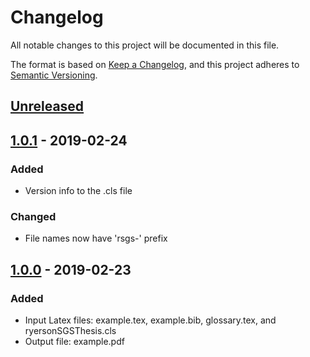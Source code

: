 # Changelog
All notable changes to this project will be documented in this file.

The format is based on [Keep a Changelog](https://keepachangelog.com/en/1.0.0/),
and this project adheres to [Semantic Versioning](https://semver.org/spec/v2.0.0.html).

## [Unreleased]

## [1.0.1] - 2019-02-24
### Added
- Version info to the .cls file

### Changed
- File names now have 'rsgs-' prefix

## [1.0.0] - 2019-02-23
### Added
- Input Latex files: example.tex, example.bib, glossary.tex, and ryersonSGSThesis.cls
- Output file: example.pdf

[Unreleased]: https://github.com/yshoaib/RyersonSgsThesisTemplateLatex/compare/1.0.1...HEAD
[1.0.1]: https://github.com/yshoaib/RyersonSgsThesisTemplateLatex/compare/1.0.0...1.0.1
[1.0.0]: https://github.com/yshoaib/RyersonSgsThesisTemplateLatex/tree/1.0.0